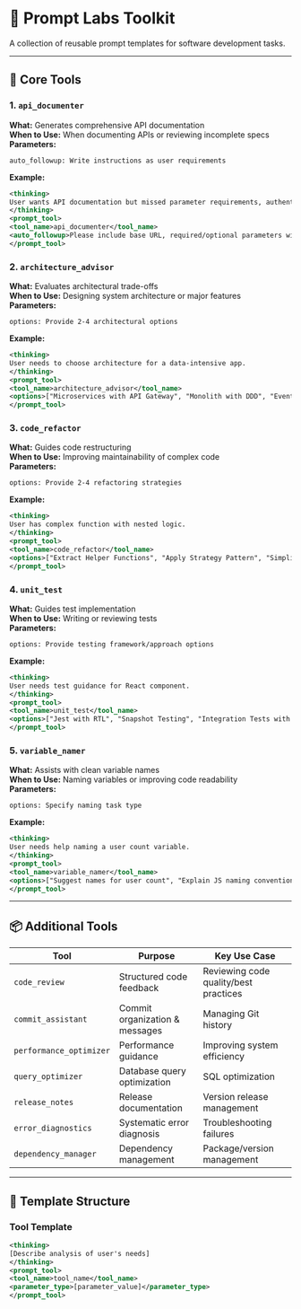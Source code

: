 # 🧠 Prompt Labs Toolkit

A collection of reusable prompt templates for software development tasks.

---

## 🔧 Core Tools

### 1. `api_documenter`
**What:** Generates comprehensive API documentation  
**When to Use:** When documenting APIs or reviewing incomplete specs  
**Parameters:**  
```text
auto_followup: Write instructions as user requirements
```
**Example:**
```xml
<thinking>
User wants API documentation but missed parameter requirements, authentication, and error responses.
</thinking>
<prompt_tool>
<tool_name>api_documenter</tool_name>
<auto_followup>Please include base URL, required/optional parameters with defaults, request examples for JSON/form-data, status codes (200,400,401,403,500), and error response examples.</auto_followup>
</prompt_tool>
```

### 2. `architecture_advisor`
**What:** Evaluates architectural trade-offs  
**When to Use:** Designing system architecture or major features  
**Parameters:**  
```text
options: Provide 2-4 architectural options
```
**Example:**
```xml
<thinking>
User needs to choose architecture for a data-intensive app.
</thinking>
<prompt_tool>
<tool_name>architecture_advisor</tool_name>
<options>["Microservices with API Gateway", "Monolith with DDD", "Event-Driven", "Serverless"]</options>
</prompt_tool>
```

### 3. `code_refactor`
**What:** Guides code restructuring  
**When to Use:** Improving maintainability of complex code  
**Parameters:**  
```text
options: Provide 2-4 refactoring strategies
```
**Example:**
```xml
<thinking>
User has complex function with nested logic.
</thinking>
<prompt_tool>
<tool_name>code_refactor</tool_name>
<options>["Extract Helper Functions", "Apply Strategy Pattern", "Simplify Conditionals"]</options>
</prompt_tool>
```

### 4. `unit_test`
**What:** Guides test implementation  
**When to Use:** Writing or reviewing tests  
**Parameters:**  
```text
options: Provide testing framework/approach options
```
**Example:**
```xml
<thinking>
User needs test guidance for React component.
</thinking>
<prompt_tool>
<tool_name>unit_test</tool_name>
<options>["Jest with RTL", "Snapshot Testing", "Integration Tests with Mock API"]</options>
</prompt_tool>
```

### 5. `variable_namer`
**What:** Assists with clean variable names  
**When to Use:** Naming variables or improving code readability  
**Parameters:**  
```text
options: Specify naming task type
```
**Example:**
```xml
<thinking>
User needs help naming a user count variable.
</thinking>
<prompt_tool>
<tool_name>variable_namer</tool_name>
<options>["Suggest names for user count", "Explain JS naming conventions"]</options>
</prompt_tool>
```

---

## 📦 Additional Tools

| Tool              | Purpose                          | Key Use Case                          |
|-------------------|----------------------------------|---------------------------------------|
| `code_review`     | Structured code feedback         | Reviewing code quality/best practices |
| `commit_assistant`| Commit organization & messages   | Managing Git history                  |
| `performance_optimizer` | Performance guidance         | Improving system efficiency           |
| `query_optimizer` | Database query optimization      | SQL optimization                      |
| `release_notes`   | Release documentation            | Version release management            |
| `error_diagnostics` | Systematic error diagnosis     | Troubleshooting failures              |
| `dependency_manager` | Dependency management         | Package/version management            |

---

## 📝 Template Structure

### Tool Template
```xml
<thinking>
[Describe analysis of user's needs]
</thinking>
<prompt_tool>
<tool_name>tool_name</tool_name>
<parameter_type>[parameter_value]</parameter_type>
</prompt_tool>
```

